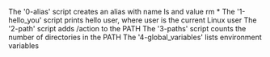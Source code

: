 The '0-alias' script creates an alias with name ls and value rm *
The '1-hello_you' script prints hello user, where user is the current Linux user
The '2-path' script adds /action to the PATH
The '3-paths' script counts the number of directories in the PATH
The '4-global_variables' lists environment variables
